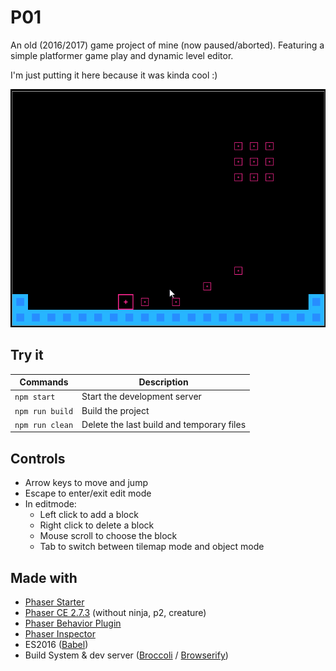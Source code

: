# P01
An old (2016/2017) game project of mine (now paused/aborted). Featuring a simple platformer game play and dynamic level editor.

I'm just putting it here because it was kinda cool :) 

![demo GIF](superjeu.gif)

## Try it

| Commands        | Description                               |
|-----------------|-------------------------------------------|
| `npm start`     | Start the development server              |
| `npm run build` | Build the project                         |
| `npm run clean` | Delete the last build and temporary files |

## Controls
- Arrow keys to move and jump
- Escape to enter/exit edit mode
- In editmode:
  - Left click to add a block
  - Right click to delete a block
  - Mouse scroll to choose the block
  - Tab to switch between tilemap mode and object mode

## Made with
* [Phaser Starter](https://github.com/Oli4242/phaser-starter)
* [Phaser CE 2.7.3](https://www.phaser.io) (without ninja, p2, creature)
* [Phaser Behavior Plugin](https://github.com/luizbills/phaser-behavior-plugin)
* [Phaser Inspector](https://github.com/netcell/phaser-inspector)
* ES2016 ([Babel](https://babeljs.io))
* Build System & dev server ([Broccoli](http://broccolijs.com) / [Browserify](http://browserify.org/))
